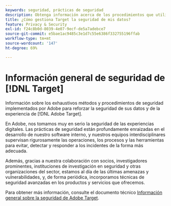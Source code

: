 ```yaml
---
keywords: seguridad, prácticas de seguridad
description: Obtenga información acerca de los procedimientos que utiliza el Adobe para reforzar la seguridad de sus datos y de la experiencia  [!DNL Adobe Target] de.
title: ¿Cómo gestiona Target la seguridad de mis datos?
feature: Privacy & Security
exl-id: f24c8b0d-8039-4e07-9ecf-de5a7adebce7
source-git-commit: e5bae1ac9485c3e1d7c55e6386f332755196ffab
workflow-type: tm+mt
source-wordcount: '147'
ht-degree: 69%

---
```


# Información general de seguridad de [!DNL Target]

Información sobre los exhaustivos métodos y procedimientos de seguridad implementados por Adobe para reforzar la seguridad de sus datos y de la experiencia de [!DNL Adobe Target].

En Adobe, nos tomamos muy en serio la seguridad de las experiencias digitales. Las prácticas de seguridad están profundamente enraizadas en el desarrollo de nuestro software interno, y nuestros equipos interdisciplinares supervisan rigurosamente las operaciones, los procesos y las herramientas para evitar, detectar y responder a los incidentes de la forma más adecuada.

Además, gracias a nuestra colaboración con socios, investigadores prominentes, instituciones de investigación en seguridad y otras organizaciones del sector, estamos al día de las últimas amenazas y vulnerabilidades, y, de forma periódica, incorporamos técnicas de seguridad avanzadas en los productos y servicios que ofrecemos.

Para obtener más información, consulte el documento técnico [Información general sobre la seguridad de Adobe Target](https://www.adobe.com/content/dam/cc/en/security/pdfs/AdobeTargetSecurityOverview.pdf).

